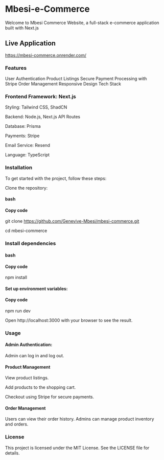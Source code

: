 # Mbesi-e-Commerce

Welcome to Mbesi Commerce Website, a full-stack e-commerce application built with Next.js

## Live Application

 https://mbesi-commerce.onrender.com/

### Features

User Authentication
Product Listings
Secure Payment Processing with Stripe
Order Management
Responsive Design
Tech Stack

### Frontend Framework: Next.js

Styling: Tailwind CSS, ShadCN

Backend: Node.js, Next.js API Routes

Database: Prisma

Payments: Stripe

Email Service: Resend

Language: TypeScript

### Installation

To get started with the project, follow these steps:

Clone the repository:

#### bash

#### Copy code
git clone https://github.com/Genevive-Mbesi/mbesi-commerce.git

cd mbesi-commerce

### Install dependencies

#### bash

#### Copy code
npm install

#### Set up environment variables:


#### Copy code
npm run dev

Open http://localhost:3000 with your browser to see the result.

### Usage

#### Admin Authentication:
Admin can log in and log out.

#### Product Management

View product listings.

Add products to the shopping cart.

Checkout using Stripe for secure payments.

#### Order Management

Users can view their order history.
Admins can manage product inventory and orders.

### License

This project is licensed under the MIT License. See the LICENSE file for details.
